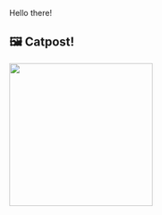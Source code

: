 Hello there!



## 🖼️ Catpost!

<sub>
    <img src="https://cdn2.thecatapi.com/images/M4dNdO88r.jpg" height="256">
</sub>

